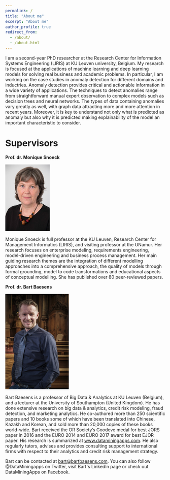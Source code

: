 ```yaml
---
permalink: /
title: "About me"
excerpt: "About me"
author_profile: true
redirect_from: 
  - /about/
  - /about.html
---
```



I am a second-year PhD researcher at the Research Center for Information Systems Engineering (LIRIS) at KU Leuven university, Belgium. My research is focused at the applications of machine learning and deep learning models for solving real business and academic problems. In particular, I am working on the case studies in anomaly detection for different domains and inductries. Anomaly detection provides critical and actionable information in a wide variety of applications. The techniques to detect anomalies range from straightforward manual expert observation to complex models such as decision trees and neural networks. The types of data containing anomalies vary greatly as well, with graph data attracting more and more attention in recent years. Moreover, it is key to understand not only what is predicted as anomaly but also why it is predicted making explainability of the model an important characteristic to consider.  

Supervisors 
======

**Prof. dr. Monique Snoeck**

![Monique Snoeck](/images/foto1.png)

Monique Snoeck is full professor at the KU Leuven, Research Center for Management Informatics (LIRIS), and visiting professor at the UNamur. Her research focuses on enterprise modeling, requirements engineering, model-driven engineering and business process management. Her main guiding research themes are the integration of different modelling approaches into a comprehensive approach, the quality of models through formal grounding, model to code transformations and educational aspects of conceptual modelling. She has published over 80 peer-reviewed papers.

**Prof. dr. Bart Baesens**

<img src="/images/foto2.jpg" width="200">

Bart Baesens is a professor of Big Data & Analytics at KU Leuven (Belgium), and a lecturer at the University of Southampton (United Kingdom). He has done extensive research on big data & analytics, credit risk modeling, fraud detection, and marketing analytics. He co-authored more than 250 scientific papers and 10 books some of which have been translated into Chinese, Kazakh and Korean, and sold more than 20,000 copies of these books world-wide. Bart received the OR Society’s Goodeve medal for best JORS paper in 2016 and the EURO 2014 and EURO 2017 award for best EJOR paper. His research is summarized at www.dataminingapps.com. He also regularly tutors, advises and provides consulting support to international firms with respect to their analytics and credit risk management strategy.

Bart can be contacted at bart@bartbaesens.com. You can also follow @DataMiningapps on Twitter, visit Bart's LinkedIn page or check out DataMiningApps on Facebook.
